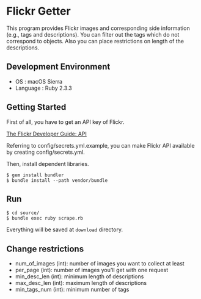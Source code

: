 # Flickr Getter

This program provides Flickr images and corresponding side information (e.g., tags and descriptions).
You can filter out the tags which do not correspond to objects.
Also you can place restrictions on length of the descriptions.

## Development Environment

* OS       : macOS Sierra
* Language : Ruby 2.3.3

## Getting Started

First of all, you have to get an API key of Flickr.

[The Flickr Developer Guide: API](https://www.flickr.com/services/developer/api/)

Referring to config/secrets.yml.example, you can make Flickr API available by creating config/secrets.yml.

Then, install dependent libraries.

```
$ gem install bundler
$ bundle install --path vendor/bundle
```

## Run

```
$ cd source/
$ bundle exec ruby scrape.rb
```

Everything will be saved at `download` directory.

## Change restrictions

* num_of_images (int): number of images you want to collect at least
* per_page (int): number of images you'll get with one request
* min_desc_len (int): minimum length of descriptions
* max_desc_len (int): maximum length of descriptions
* min_tags_num (int): minimum number of tags
